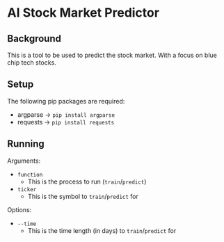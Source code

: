 # AI Stock Market Predictor

## Background
This is a tool to be used to predict the stock market. With a focus on blue chip tech stocks.

## Setup
The following pip packages are required:
- argparse -> `pip install argparse`
- requests -> `pip install requests`

## Running
Arguments:
- `function` 
    - This is the process to run (`train`/`predict`)
- `ticker`
    - This is the symbol to `train`/`predict` for

Options:
- `--time`
    - This is the time length (in days) to `train`/`predict` for 

